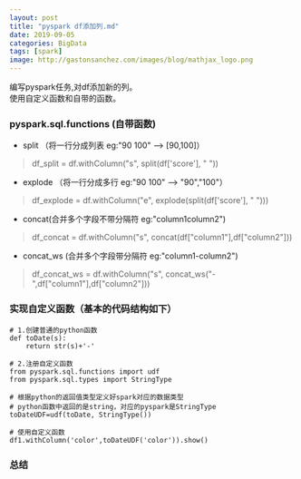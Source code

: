 ```yaml
---
layout: post
title: "pyspark df添加列.md"
date: 2019-09-05
categories: BigData
tags: [spark]
image: http://gastonsanchez.com/images/blog/mathjax_logo.png
---
```

编写pyspark任务,对df添加新的列。  
使用自定义函数和自带的函数。
<!-- more -->
### pyspark.sql.functions (自带函数)
* split （将一行分成列表 eg:"90 100" --> [90,100]）
> df_split = df.withColumn("s", split(df['score'], " "))
* explode （将一行分成多行 eg:"90 100" --> "90","100"）
> df_explode = df.withColumn("e", explode(split(df['score'], " ")))
* concat(合并多个字段不带分隔符 eg:"column1column2")
> df_concat = df.withColumn("s", concat(df["column1"],df["column2"]))
* concat_ws (合并多个字段带分隔符 eg:"column1-column2")
> df_concat_ws = df.withColumn("s", concat_ws("-",df["column1"],df["column2"]))


### 实现自定义函数（基本的代码结构如下）
    
    # 1.创建普通的python函数
    def toDate(s):
        return str(s)+'-'
    
    # 2.注册自定义函数
    from pyspark.sql.functions import udf
    from pyspark.sql.types import StringType
    
    # 根据python的返回值类型定义好spark对应的数据类型
    # python函数中返回的是string，对应的pyspark是StringType
    toDateUDF=udf(toDate, StringType())  
    
    # 使用自定义函数
    df1.withColumn('color',toDateUDF('color')).show()

### 总结

